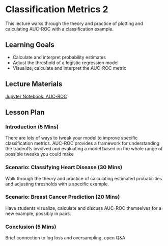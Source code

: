 # Classification Metrics 2

This lecture walks through the theory and practice of plotting and calculating AUC-ROC with a classification example.

## Learning Goals

* Calculate and interpret probability estimates
* Adjust the threshold of a logistic regression model
* Visualize, calculate and interpret the AUC-ROC metric

## Lecture Materials

[Jupyter Notebook: AUC-ROC](AUC-ROC.ipynb)

## Lesson Plan

### Introduction (5 Mins)

There are lots of ways to tweak your model to improve specific classification metrics. AUC-ROC provides a framework for understanding the tradeoffs involved and evaluating a model based on the whole range of possible tweaks you could make

### Scenario: Classifying Heart Disease (30 Mins)

Walk through the theory and practice of calculating estimated probabilities and adjusting thresholds with a specific example.

### Scenario: Breast Cancer Prediction (20 Mins)

Have students visualize, calculate and discuss AUC-ROC themselves for a new example, possibly in pairs.

### Conclusion (5 Mins)

Brief connection to log loss and oversampling, open Q&A
